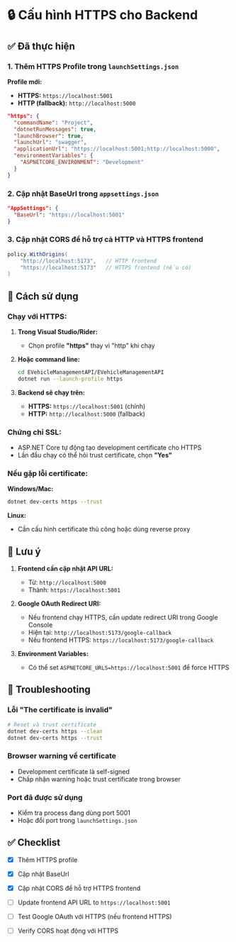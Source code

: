 # 🔒 Cấu hình HTTPS cho Backend

## ✅ Đã thực hiện

### 1. Thêm HTTPS Profile trong `launchSettings.json`

**Profile mới:**
- **HTTPS:** `https://localhost:5001`
- **HTTP (fallback):** `http://localhost:5000`

```json
"https": {
  "commandName": "Project",
  "dotnetRunMessages": true,
  "launchBrowser": true,
  "launchUrl": "swagger",
  "applicationUrl": "https://localhost:5001;http://localhost:5000",
  "environmentVariables": {
    "ASPNETCORE_ENVIRONMENT": "Development"
  }
}
```

### 2. Cập nhật BaseUrl trong `appsettings.json`

```json
"AppSettings": {
  "BaseUrl": "https://localhost:5001"
}
```

### 3. Cập nhật CORS để hỗ trợ cả HTTP và HTTPS frontend

```csharp
policy.WithOrigins(
    "http://localhost:5173",   // HTTP frontend
    "https://localhost:5173"   // HTTPS frontend (nếu có)
)
```

## 🚀 Cách sử dụng

### Chạy với HTTPS:

1. **Trong Visual Studio/Rider:**
   - Chọn profile **"https"** thay vì "http" khi chạy

2. **Hoặc command line:**
   ```bash
   cd EVehicleManagementAPI/EVehicleManagementAPI
   dotnet run --launch-profile https
   ```

3. **Backend sẽ chạy trên:**
   - **HTTPS:** `https://localhost:5001` (chính)
   - **HTTP:** `http://localhost:5000` (fallback)

### Chứng chỉ SSL:

- ASP.NET Core tự động tạo development certificate cho HTTPS
- Lần đầu chạy có thể hỏi trust certificate, chọn **"Yes"**

### Nếu gặp lỗi certificate:

**Windows/Mac:**
```bash
dotnet dev-certs https --trust
```

**Linux:**
- Cần cấu hình certificate thủ công hoặc dùng reverse proxy

## 📝 Lưu ý

1. **Frontend cần cập nhật API URL:**
   - Từ: `http://localhost:5000`
   - Thành: `https://localhost:5001`

2. **Google OAuth Redirect URI:**
   - Nếu frontend chạy HTTPS, cần update redirect URI trong Google Console
   - Hiện tại: `http://localhost:5173/google-callback`
   - Nếu frontend HTTPS: `https://localhost:5173/google-callback`

3. **Environment Variables:**
   - Có thể set `ASPNETCORE_URLS=https://localhost:5001` để force HTTPS

## 🔧 Troubleshooting

### Lỗi "The certificate is invalid"

```bash
# Reset và trust certificate
dotnet dev-certs https --clean
dotnet dev-certs https --trust
```

### Browser warning về certificate

- Development certificate là self-signed
- Chấp nhận warning hoặc trust certificate trong browser

### Port đã được sử dụng

- Kiểm tra process đang dùng port 5001
- Hoặc đổi port trong `launchSettings.json`

## ✅ Checklist

- [x] Thêm HTTPS profile
- [x] Cập nhật BaseUrl
- [x] Cập nhật CORS để hỗ trợ HTTPS frontend
- [ ] Update frontend API URL to `https://localhost:5001`
- [ ] Test Google OAuth với HTTPS (nếu frontend HTTPS)
- [ ] Verify CORS hoạt động với HTTPS

